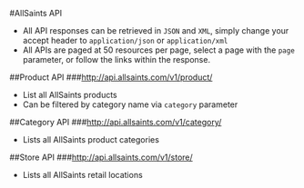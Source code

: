 #AllSaints API

* All API responses can be retrieved in `JSON` and `XML`, simply change your accept header to `application/json` or `application/xml`
* All APIs are paged at 50 resources per page, select a page with the `page` parameter, or follow the links within the response.

##Product API
###http://api.allsaints.com/v1/product/

* List all AllSaints products
* Can be filtered by category name via `category` parameter

##Category API
###http://api.allsaints.com/v1/category/

* Lists all AllSaints product categories

##Store API
###http://api.allsaints.com/v1/store/

* Lists all AllSaints retail locations



